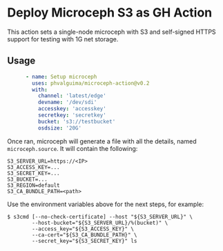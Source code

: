 # Deploy Microceph S3 as GH Action

This action sets a single-node microceph with S3 and self-signed HTTPS support for testing with 1G net storage.

## Usage

```yaml
      - name: Setup microceph
        uses: phvalguima/microceph-action@v0.2
        with:
          channel: 'latest/edge'
          devname: '/dev/sdi'
          accesskey: 'accesskey'
          secretkey: 'secretkey'
          bucket: 's3://testbucket'
          osdsize: '20G'
```

Once ran, microceph will generate a file with all the details, named ```microceph.source```.
It will contain the following:

```
S3_SERVER_URL=https://<IP>
S3_ACCESS_KEY=...
S3_SECRET_KEY=...
S3_BUCKET=...
S3_REGION=default
S3_CA_BUNDLE_PATH=<path>
```

Use the environment variables above for the next steps, for example:

```
$ s3cmd [--no-check-certificate] --host "${S3_SERVER_URL}" \
        --host-bucket="${S3_SERVER_URL}/%(bucket)" \
        --access_key="${S3_ACCESS_KEY}" \
        --ca-cert="${S3_CA_BUNDLE_PATH}" \
        --secret_key="${S3_SECRET_KEY}" ls
```
